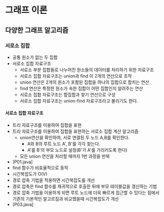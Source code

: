 # 그래프 이론
## 다양한 그래프 알고리즘
### 서로소 집합
- 공통 원소가 없는 두 집합
- 서로소 집합 자료구조
  - 서로소 부분 집합들로 나누어진 원소들의 데이터를 처리하기 위한 자료구조
  - 서로소 집합 자료구조는 union과 find 이 2개의 연산으로 조작
  - union 연산은 2개의 원소가 포함된 집합을 하나의 집합으로 합치는 연산
  - find 연산은 특정한 원소가 속한 집합이 어떤 집합인지 알려주는 연산
  - 서로소 집합 자료구조는 합집합과 찾기 연산으로 구성
  - 서로소 집합 자료구조는 union-find 자료구조라고 불리기도 한다.

#### 서로소 집합 자료구조
- 트리 자료구조를 이용하여 집합을 표현
- 트리 자료구조를 이용하여 집합을 표현하는 서로소 집합 계산 알고리즘
  - union연산을 확인하여, 서로 연결된 두 노드 A,B를 확인한다.
    - A와 B의 루트 노드 A', B'를 각각 찾는다.
    - A'를 B'의 부모 노드로 설정(B'가 A'를 가리키도록 한다)
  - 모든 union 연산을 처리할 때까지 1번 과정을 반복
- [P01.java]
- find 함수가 비효율적으로 동작
- 시간복잡도가 O(V)
- 경로 압축 기법을 적용하면 시간복잡도를 개선
- 경로 압축은 find 함수를 재귀적으로 호출한 뒤에 부모 테이블값을 갱신하는 기법
- 경로 압축 기법을 이용하게 되면 루트 노드에 더욱 빠르게 접근할 수 있다는 점에서 기존의 기본적인 알고르짐과 비교했을때 시간복잡도가 개선
- [P03.java]

